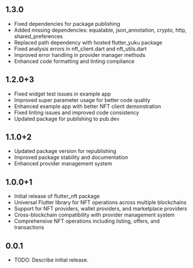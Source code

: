 ## 1.3.0

* Fixed dependencies for package publishing
* Added missing dependencies: equatable, json_annotation, crypto, http, shared_preferences
* Replaced path dependency with hosted flutter_yuku package
* Fixed analysis errors in nft_client.dart and nft_utils.dart
* Improved error handling in provider manager methods
* Enhanced code formatting and linting compliance

## 1.2.0+3

* Fixed widget test issues in example app
* Improved super parameter usage for better code quality
* Enhanced example app with better NFT client demonstration
* Fixed linting issues and improved code consistency
* Updated package for publishing to pub.dev

## 1.1.0+2

* Updated package version for republishing
* Improved package stability and documentation
* Enhanced provider management system

## 1.0.0+1

* Initial release of flutter_nft package
* Universal Flutter library for NFT operations across multiple blockchains
* Support for NFT providers, wallet providers, and marketplace providers
* Cross-blockchain compatibility with provider management system
* Comprehensive NFT operations including listing, offers, and transactions

## 0.0.1

* TODO: Describe initial release.
